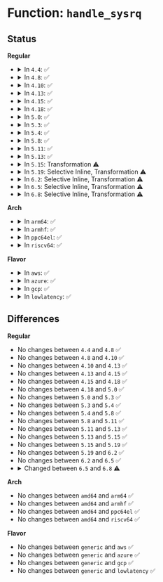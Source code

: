 # Function: <code>handle_sysrq</code>

## Status
<b>Regular</b>
<ul>
<li>
<details>
<summary>In <code>4.4</code>: ✅</summary>

```c
void handle_sysrq(int key);
```

**Collision:** Unique Global

**Inline:** No

**Transformation:** False

**Instances:**

```
In drivers/tty/sysrq.c (ffffffff814edfa0)
Location: drivers/tty/sysrq.c:571
Inline: False
Direct callers:
  - drivers/xen/manage.c:sysrq_handler
  - drivers/tty/hvc/hvc_console.c:hvc_poll
  - drivers/tty/serial/8250/8250_port.c:serial8250_rx_chars
  - drivers/tty/serial/sccnxp.c:sccnxp_handle_events
```
**Symbols:**

```
ffffffff814edfa0-ffffffff814edfc8: handle_sysrq (STB_GLOBAL)
```
</details>
</li>
<li>
<details>
<summary>In <code>4.8</code>: ✅</summary>

```c
void handle_sysrq(int key);
```

**Collision:** Unique Global

**Inline:** No

**Transformation:** False

**Instances:**

```
In drivers/tty/sysrq.c (ffffffff8153ec30)
Location: drivers/tty/sysrq.c:578
Inline: False
Direct callers:
  - drivers/xen/manage.c:sysrq_handler
  - drivers/tty/hvc/hvc_console.c:hvc_poll
  - drivers/tty/serial/8250/8250_port.c:serial8250_rx_chars
  - drivers/tty/serial/sccnxp.c:sccnxp_handle_events
```
**Symbols:**

```
ffffffff8153ec30-ffffffff8153ec59: handle_sysrq (STB_GLOBAL)
```
</details>
</li>
<li>
<details>
<summary>In <code>4.10</code>: ✅</summary>

```c
void handle_sysrq(int key);
```

**Collision:** Unique Global

**Inline:** No

**Transformation:** False

**Instances:**

```
In drivers/tty/sysrq.c (ffffffff8156b280)
Location: drivers/tty/sysrq.c:578
Inline: False
Direct callers:
  - drivers/xen/manage.c:sysrq_handler
  - drivers/tty/hvc/hvc_console.c:hvc_poll
  - drivers/tty/serial/8250/8250_port.c:serial8250_rx_chars
  - drivers/tty/serial/sccnxp.c:sccnxp_handle_events
```
**Symbols:**

```
ffffffff8156b280-ffffffff8156b2a9: handle_sysrq (STB_GLOBAL)
```
</details>
</li>
<li>
<details>
<summary>In <code>4.13</code>: ✅</summary>

```c
void handle_sysrq(int key);
```

**Collision:** Unique Global

**Inline:** No

**Transformation:** False

**Instances:**

```
In drivers/tty/sysrq.c (ffffffff8157f8c0)
Location: drivers/tty/sysrq.c:585
Inline: False
Direct callers:
  - drivers/xen/manage.c:sysrq_handler
  - drivers/tty/hvc/hvc_console.c:hvc_poll
  - drivers/tty/serial/8250/8250_port.c:serial8250_rx_chars
  - drivers/tty/serial/sccnxp.c:sccnxp_handle_events
```
**Symbols:**

```
ffffffff8157f8c0-ffffffff8157f8ea: handle_sysrq (STB_GLOBAL)
```
</details>
</li>
<li>
<details>
<summary>In <code>4.15</code>: ✅</summary>

```c
void handle_sysrq(int key);
```

**Collision:** Unique Global

**Inline:** No

**Transformation:** False

**Instances:**

```
In drivers/tty/sysrq.c (ffffffff815e4440)
Location: drivers/tty/sysrq.c:591
Inline: False
Direct callers:
  - drivers/xen/manage.c:sysrq_handler
  - drivers/tty/hvc/hvc_console.c:hvc_poll
  - drivers/tty/serial/8250/8250_port.c:serial8250_rx_chars
  - drivers/tty/serial/sccnxp.c:sccnxp_handle_events
```
**Symbols:**

```
ffffffff815e4440-ffffffff815e446a: handle_sysrq (STB_GLOBAL)
```
</details>
</li>
<li>
<details>
<summary>In <code>4.18</code>: ✅</summary>

```c
void handle_sysrq(int key);
```

**Collision:** Unique Global

**Inline:** No

**Transformation:** False

**Instances:**

```
In drivers/tty/sysrq.c (ffffffff8161d5a0)
Location: drivers/tty/sysrq.c:591
Inline: False
Direct callers:
  - drivers/xen/manage.c:sysrq_handler
  - drivers/tty/hvc/hvc_console.c:hvc_poll
  - drivers/tty/serial/8250/8250_port.c:serial8250_read_char
  - drivers/tty/serial/sccnxp.c:sccnxp_handle_events
```
**Symbols:**

```
ffffffff8161d5a0-ffffffff8161d5c9: handle_sysrq (STB_GLOBAL)
```
</details>
</li>
<li>
<details>
<summary>In <code>5.0</code>: ✅</summary>

```c
void handle_sysrq(int key);
```

**Collision:** Unique Global

**Inline:** No

**Transformation:** False

**Instances:**

```
In drivers/tty/sysrq.c (ffffffff8163a800)
Location: drivers/tty/sysrq.c:584
Inline: False
Direct callers:
  - drivers/xen/manage.c:sysrq_handler
  - drivers/tty/hvc/hvc_console.c:__hvc_poll
  - drivers/tty/serial/sccnxp.c:sccnxp_handle_events
```
**Symbols:**

```
ffffffff8163a800-ffffffff8163a829: handle_sysrq (STB_GLOBAL)
```
</details>
</li>
<li>
<details>
<summary>In <code>5.3</code>: ✅</summary>

```c
void handle_sysrq(int key);
```

**Collision:** Unique Global

**Inline:** No

**Transformation:** False

**Instances:**

```
In drivers/tty/sysrq.c (ffffffff8166eba0)
Location: drivers/tty/sysrq.c:590
Inline: False
Direct callers:
  - drivers/xen/manage.c:sysrq_handler
  - drivers/tty/hvc/hvc_console.c:__hvc_poll
  - drivers/tty/serial/sccnxp.c:sccnxp_handle_events
```
**Symbols:**

```
ffffffff8166eba0-ffffffff8166ebc9: handle_sysrq (STB_GLOBAL)
```
</details>
</li>
<li>
<details>
<summary>In <code>5.4</code>: ✅</summary>

```c
void handle_sysrq(int key);
```

**Collision:** Unique Global

**Inline:** No

**Transformation:** False

**Instances:**

```
In drivers/tty/sysrq.c (ffffffff816911b0)
Location: drivers/tty/sysrq.c:585
Inline: False
Direct callers:
  - drivers/xen/manage.c:sysrq_handler
  - drivers/tty/hvc/hvc_console.c:__hvc_poll
  - drivers/tty/serial/sccnxp.c:sccnxp_handle_events
```
**Symbols:**

```
ffffffff816911b0-ffffffff816911d9: handle_sysrq (STB_GLOBAL)
```
</details>
</li>
<li>
<details>
<summary>In <code>5.8</code>: ✅</summary>

```c
void handle_sysrq(int key);
```

**Collision:** Unique Global

**Inline:** No

**Transformation:** False

**Instances:**

```
In drivers/tty/sysrq.c (ffffffff817439b0)
Location: drivers/tty/sysrq.c:600
Inline: False
Direct callers:
  - drivers/xen/manage.c:sysrq_handler
  - drivers/tty/hvc/hvc_console.c:__hvc_poll
  - drivers/tty/serial/max310x.c:max310x_handle_rx
  - drivers/tty/serial/sccnxp.c:sccnxp_handle_rx
```
**Symbols:**

```
ffffffff817439b0-ffffffff817439d9: handle_sysrq (STB_GLOBAL)
```
</details>
</li>
<li>
<details>
<summary>In <code>5.11</code>: ✅</summary>

```c
void handle_sysrq(int key);
```

**Collision:** Unique Global

**Inline:** No

**Transformation:** False

**Instances:**

```
In drivers/tty/sysrq.c (ffffffff8175f850)
Location: drivers/tty/sysrq.c:627
Inline: False
Direct callers:
  - drivers/xen/manage.c:sysrq_handler
  - drivers/tty/hvc/hvc_console.c:__hvc_poll
  - drivers/tty/serial/max310x.c:max310x_handle_rx
  - drivers/tty/serial/sccnxp.c:sccnxp_handle_rx
```
**Symbols:**

```
ffffffff8175f850-ffffffff8175f879: handle_sysrq (STB_GLOBAL)
```
</details>
</li>
<li>
<details>
<summary>In <code>5.13</code>: ✅</summary>

```c
void handle_sysrq(int key);
```

**Collision:** Unique Global

**Inline:** No

**Transformation:** False

**Instances:**

```
In drivers/tty/sysrq.c (ffffffff817436b0)
Location: drivers/tty/sysrq.c:628
Inline: False
Direct callers:
  - drivers/xen/manage.c:sysrq_handler
  - drivers/tty/hvc/hvc_console.c:__hvc_poll
  - drivers/tty/serial/max310x.c:max310x_handle_rx
  - drivers/tty/serial/sccnxp.c:sccnxp_handle_rx
```
**Symbols:**

```
ffffffff817436b0-ffffffff817436d9: handle_sysrq (STB_GLOBAL)
```
</details>
</li>
<li>
<details>
<summary>In <code>5.15</code>: Transformation ⚠️</summary>

```c
void handle_sysrq(int key);
```

**Collision:** Unique Global

**Inline:** No

**Transformation:** True

**Instances:**

```
In drivers/tty/sysrq.c (0)
Location: drivers/tty/sysrq.c:628
Inline: False
Direct callers:
  - drivers/xen/manage.c:sysrq_handler
  - drivers/tty/hvc/hvc_console.c:__hvc_poll
  - drivers/tty/serial/max310x.c:max310x_handle_rx
  - drivers/tty/serial/sccnxp.c:sccnxp_handle_rx
```
**Symbols:**

```
ffffffff81cf9094-ffffffff81cf90a8: handle_sysrq.cold (STB_LOCAL)
ffffffff817c4270-ffffffff817c42b0: handle_sysrq (STB_GLOBAL)
```
</details>
</li>
<li>
<details>
<summary>In <code>5.19</code>: Selective Inline, Transformation ⚠️</summary>

```c
void handle_sysrq(int key);
```

**Collision:** Unique Global

**Inline:** Selective

**Transformation:** True

**Instances:**

```
In drivers/tty/sysrq.c (ffffffff81900fa0)
Location: drivers/tty/sysrq.c:631
Inline: True
Direct callers:
  - drivers/xen/manage.c:sysrq_handler
  - drivers/tty/hvc/hvc_console.c:__hvc_poll
  - drivers/tty/serial/max310x.c:max310x_handle_rx
  - drivers/tty/serial/sccnxp.c:sccnxp_handle_rx
```
**Symbols:**

```
ffffffff81ec1217-ffffffff81ec122c: handle_sysrq.cold (STB_LOCAL)
ffffffff81900f70-ffffffff81900fbb: handle_sysrq (STB_GLOBAL)
```
</details>
</li>
<li>
<details>
<summary>In <code>6.2</code>: Selective Inline, Transformation ⚠️</summary>

```c
void handle_sysrq(int key);
```

**Collision:** Unique Global

**Inline:** Selective

**Transformation:** True

**Instances:**

```
In drivers/tty/sysrq.c (ffffffff81a5ae90)
Location: drivers/tty/sysrq.c:631
Inline: True
Direct callers:
  - drivers/xen/manage.c:sysrq_handler
  - drivers/tty/hvc/hvc_console.c:__hvc_poll
  - drivers/tty/serial/max310x.c:max310x_handle_rx
  - drivers/tty/serial/sccnxp.c:sccnxp_handle_rx
```
**Symbols:**

```
ffffffff8209546e-ffffffff82095483: handle_sysrq.cold (STB_LOCAL)
ffffffff81a5ae60-ffffffff81a5aeab: handle_sysrq (STB_GLOBAL)
```
</details>
</li>
<li>
<details>
<summary>In <code>6.5</code>: Selective Inline, Transformation ⚠️</summary>

```c
void handle_sysrq(int key);
```

**Collision:** Unique Global

**Inline:** Selective

**Transformation:** True

**Instances:**

```
In drivers/tty/sysrq.c (ffffffff81aa54c0)
Location: drivers/tty/sysrq.c:631
Inline: True
Direct callers:
  - drivers/xen/manage.c:sysrq_handler
  - drivers/tty/hvc/hvc_console.c:__hvc_poll
  - drivers/tty/serial/8250/8250_port.c:serial8250_handle_irq
  - drivers/tty/serial/max310x.c:max310x_handle_rx
  - drivers/tty/serial/sccnxp.c:sccnxp_handle_rx
```
**Symbols:**

```
ffffffff821162bd-ffffffff821162d2: handle_sysrq.cold (STB_LOCAL)
ffffffff81aa5490-ffffffff81aa54db: handle_sysrq (STB_GLOBAL)
```
</details>
</li>
<li>
<details>
<summary>In <code>6.8</code>: Selective Inline, Transformation ⚠️</summary>

```c
void handle_sysrq(u8 key);
```

**Collision:** Unique Global

**Inline:** Selective

**Transformation:** True

**Instances:**

```
In drivers/tty/sysrq.c (ffffffff81af7f10)
Location: drivers/tty/sysrq.c:630
Inline: True
Direct callers:
  - drivers/xen/manage.c:sysrq_handler
  - drivers/tty/hvc/hvc_console.c:__hvc_poll
  - drivers/tty/serial/8250/8250_port.c:serial8250_handle_irq
  - drivers/tty/serial/max310x.c:max310x_handle_rx
  - drivers/tty/serial/sccnxp.c:sccnxp_handle_rx
```
**Symbols:**

```
ffffffff821f3fcf-ffffffff821f3fe4: handle_sysrq.cold (STB_LOCAL)
ffffffff81af7ee0-ffffffff81af7f2c: handle_sysrq (STB_GLOBAL)
```
</details>
</li>
</ul>
<b>Arch</b>
<ul>
<li>
<details>
<summary>In <code>arm64</code>: ✅</summary>

```c
void handle_sysrq(int key);
```

**Collision:** Unique Global

**Inline:** No

**Transformation:** False

**Instances:**

```
In drivers/tty/sysrq.c (ffff800010864678)
Location: drivers/tty/sysrq.c:585
Inline: False
Direct callers:
  - drivers/xen/manage.c:sysrq_handler
  - drivers/tty/hvc/hvc_console.c:__hvc_poll
  - drivers/tty/serial/8250/8250_fsl.c:fsl8250_handle_irq
  - drivers/tty/serial/amba-pl011.c:pl011_fifo_to_tty
  - drivers/tty/serial/meson_uart.c:meson_uart_interrupt
  - drivers/tty/serial/sccnxp.c:sccnxp_handle_events
  - drivers/tty/serial/msm_serial.c:msm_uart_irq
  - drivers/tty/serial/msm_serial.c:msm_uart_irq
  - drivers/tty/serial/msm_serial.c:msm_complete_rx_dma
```
**Symbols:**

```
ffff800010864678-ffff8000108646cc: handle_sysrq (STB_GLOBAL)
```
</details>
</li>
<li>
<details>
<summary>In <code>armhf</code>: ✅</summary>

```c
void handle_sysrq(int key);
```

**Collision:** Unique Global

**Inline:** No

**Transformation:** False

**Instances:**

```
In drivers/tty/sysrq.c (c096a088)
Location: drivers/tty/sysrq.c:585
Inline: False
Direct callers:
  - drivers/tty/hvc/hvc_console.c:__hvc_poll
  - drivers/tty/serial/8250/8250_fsl.c:fsl8250_handle_irq
  - drivers/tty/serial/amba-pl011.c:pl011_fifo_to_tty
  - drivers/tty/serial/meson_uart.c:meson_uart_interrupt
  - drivers/tty/serial/sccnxp.c:sccnxp_handle_events
  - drivers/tty/serial/msm_serial.c:msm_uart_irq
  - drivers/tty/serial/msm_serial.c:msm_uart_irq
  - drivers/tty/serial/msm_serial.c:msm_complete_rx_dma
  - drivers/tty/serial/omap-serial.c:serial_omap_irq
```
**Symbols:**

```
c096a088-c096a0cc: handle_sysrq (STB_GLOBAL)
```
</details>
</li>
<li>
<details>
<summary>In <code>ppc64el</code>: ✅</summary>

```c
void handle_sysrq(int key);
```

**Collision:** Unique Global

**Inline:** No

**Transformation:** False

**Instances:**

```
In drivers/tty/sysrq.c (c0000000009037f0)
Location: drivers/tty/sysrq.c:585
Inline: False
Direct callers:
  - drivers/tty/hvc/hvsi.c:hvsi_insert_chars
  - drivers/tty/hvc/hvc_console.c:__hvc_poll
  - drivers/tty/serial/8250/8250_fsl.c:fsl8250_handle_irq
  - drivers/tty/serial/sccnxp.c:sccnxp_handle_events
```
**Symbols:**

```
c0000000009037f0-c000000000903838: handle_sysrq (STB_GLOBAL)
```
</details>
</li>
<li>
<details>
<summary>In <code>riscv64</code>: ✅</summary>

```c
void handle_sysrq(int key);
```

**Collision:** Unique Global

**Inline:** No

**Transformation:** False

**Instances:**

```
In drivers/tty/sysrq.c (ffffffe00053ae7c)
Location: drivers/tty/sysrq.c:585
Inline: False
Direct callers:
  - drivers/tty/hvc/hvc_console.c:__hvc_poll
  - drivers/tty/serial/sccnxp.c:sccnxp_handle_events
```
**Symbols:**

```
ffffffe00053ae7c-ffffffe00053aec6: handle_sysrq (STB_GLOBAL)
```
</details>
</li>
</ul>
<b>Flavor</b>
<ul>
<li>
<details>
<summary>In <code>aws</code>: ✅</summary>

```c
void handle_sysrq(int key);
```

**Collision:** Unique Global

**Inline:** No

**Transformation:** False

**Instances:**

```
In drivers/tty/sysrq.c (ffffffff81656c30)
Location: drivers/tty/sysrq.c:585
Inline: False
Direct callers:
  - drivers/xen/manage.c:sysrq_handler
  - drivers/tty/hvc/hvc_console.c:__hvc_poll
  - drivers/tty/serial/sccnxp.c:sccnxp_handle_events
```
**Symbols:**

```
ffffffff81656c30-ffffffff81656c59: handle_sysrq (STB_GLOBAL)
```
</details>
</li>
<li>
<details>
<summary>In <code>azure</code>: ✅</summary>

```c
void handle_sysrq(int key);
```

**Collision:** Unique Global

**Inline:** No

**Transformation:** False

**Instances:**

```
In drivers/tty/sysrq.c (ffffffff81636fc0)
Location: drivers/tty/sysrq.c:585
Inline: False
Direct callers:
  - drivers/tty/hvc/hvc_console.c:__hvc_poll
  - drivers/tty/serial/sccnxp.c:sccnxp_handle_events
```
**Symbols:**

```
ffffffff81636fc0-ffffffff81636fe9: handle_sysrq (STB_GLOBAL)
```
</details>
</li>
<li>
<details>
<summary>In <code>gcp</code>: ✅</summary>

```c
void handle_sysrq(int key);
```

**Collision:** Unique Global

**Inline:** No

**Transformation:** False

**Instances:**

```
In drivers/tty/sysrq.c (ffffffff81684ff0)
Location: drivers/tty/sysrq.c:585
Inline: False
Direct callers:
  - drivers/xen/manage.c:sysrq_handler
  - drivers/tty/hvc/hvc_console.c:__hvc_poll
  - drivers/tty/serial/sccnxp.c:sccnxp_handle_events
```
**Symbols:**

```
ffffffff81684ff0-ffffffff81685019: handle_sysrq (STB_GLOBAL)
```
</details>
</li>
<li>
<details>
<summary>In <code>lowlatency</code>: ✅</summary>

```c
void handle_sysrq(int key);
```

**Collision:** Unique Global

**Inline:** No

**Transformation:** False

**Instances:**

```
In drivers/tty/sysrq.c (ffffffff8169f5f0)
Location: drivers/tty/sysrq.c:585
Inline: False
Direct callers:
  - drivers/xen/manage.c:sysrq_handler
  - drivers/tty/hvc/hvc_console.c:__hvc_poll
  - drivers/tty/serial/sccnxp.c:sccnxp_handle_events
```
**Symbols:**

```
ffffffff8169f5f0-ffffffff8169f619: handle_sysrq (STB_GLOBAL)
```
</details>
</li>
</ul>

## Differences
<b>Regular</b>
<ul>
<li>
No changes between <code>4.4</code> and <code>4.8</code> ✅
</li>
<li>
No changes between <code>4.8</code> and <code>4.10</code> ✅
</li>
<li>
No changes between <code>4.10</code> and <code>4.13</code> ✅
</li>
<li>
No changes between <code>4.13</code> and <code>4.15</code> ✅
</li>
<li>
No changes between <code>4.15</code> and <code>4.18</code> ✅
</li>
<li>
No changes between <code>4.18</code> and <code>5.0</code> ✅
</li>
<li>
No changes between <code>5.0</code> and <code>5.3</code> ✅
</li>
<li>
No changes between <code>5.3</code> and <code>5.4</code> ✅
</li>
<li>
No changes between <code>5.4</code> and <code>5.8</code> ✅
</li>
<li>
No changes between <code>5.8</code> and <code>5.11</code> ✅
</li>
<li>
No changes between <code>5.11</code> and <code>5.13</code> ✅
</li>
<li>
No changes between <code>5.13</code> and <code>5.15</code> ✅
</li>
<li>
No changes between <code>5.15</code> and <code>5.19</code> ✅
</li>
<li>
No changes between <code>5.19</code> and <code>6.2</code> ✅
</li>
<li>
No changes between <code>6.2</code> and <code>6.5</code> ✅
</li>
<li>
<details>
<summary>Changed between <code>6.5</code> and <code>6.8</code> ⚠️</summary>
<ul>
<li>
<b>Param type changed. </b>
<code>int key</code> ➡️ <code>u8 key</code>
</li>
</ul>
</details>
</li>
</ul>
<b>Arch</b>
<ul>
<li>
No changes between <code>amd64</code> and <code>arm64</code> ✅
</li>
<li>
No changes between <code>amd64</code> and <code>armhf</code> ✅
</li>
<li>
No changes between <code>amd64</code> and <code>ppc64el</code> ✅
</li>
<li>
No changes between <code>amd64</code> and <code>riscv64</code> ✅
</li>
</ul>
<b>Flavor</b>
<ul>
<li>
No changes between <code>generic</code> and <code>aws</code> ✅
</li>
<li>
No changes between <code>generic</code> and <code>azure</code> ✅
</li>
<li>
No changes between <code>generic</code> and <code>gcp</code> ✅
</li>
<li>
No changes between <code>generic</code> and <code>lowlatency</code> ✅
</li>
</ul>
